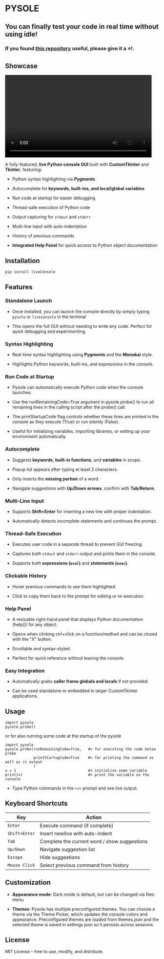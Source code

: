 # PYSOLE

## You can finally test your code in real time without using idle!
### If you found [this repository](https://github.com/TzurSoffer/Pysole) useful, please give it a ⭐!.

## Showcase
<video width="480" height="270" controls>
  <source src="https://github.com/TzurSoffer/Pysole/blob/main/Showcase.mp4" type="video/mp4">
  Your browser does not support the video tag.
</video>

A fully-featured, **live Python console GUI** built with **CustomTkinter** and **Tkinter**, featuring:

*   Python syntax highlighting via **Pygments**
    
*   Autocomplete for **keywords, built-ins, and local/global variables**

*   Run code at startup for easier debugging
    
*   Thread-safe execution of Python code
    
*   Output capturing for `stdout` and `stderr`
    
*   Multi-line input with auto-indentation
    
*   History of previous commands

* **Integrated Help Panel** for quick access to Python object documentation


## Installation

`pip install liveConsole`


## Features

### Standalone Launch

* Once installed, you can launch the console directly by simply typing  ```pysole``` or ```liveconsole``` in the terminal

* This opens the full GUI without needing to write any code. Perfect for quick debugging and experimenting.

### Syntax Highlighting

*   Real-time syntax highlighting using **Pygments** and the **Monokai** style.
    
*   Highlights Python keywords, built-ins, and expressions in the console.
    
### Run Code at Startup

*   Pysole can automatically execute Python code when the console launches.

*   Use the runRemainingCode=True argument in pysole.probe() to run all remaining lines in the calling script after the probe() call.

*   The printStartupCode flag controls whether these lines are printed in the console as they execute (True) or run silently (False).

*   Useful for initializing variables, importing libraries, or setting up your environment automatically.

### Autocomplete

*   Suggests **keywords**, **built-in functions**, and **variables** in scope.
    
*   Popup list appears after typing at least 2 characters.
    
*   Only inserts the **missing portion** of a word.
    
*   Navigate suggestions with **Up/Down arrows**, confirm with **Tab/Return**.
    

### Multi-Line Input

*   Supports **Shift+Enter** for inserting a new line with proper indentation.
    
*   Automatically detects incomplete statements and continues the prompt.
    

### Thread-Safe Execution

*   Executes user code in a separate thread to prevent GUI freezing.
    
*   Captures both `stdout` and `stderr` output and prints them in the console.
    
*   Supports both **expressions (`eval`)** and **statements (`exec`)**.
    

### Clickable History

*   Hover previous commands to see them highlighted.
    
*   Click to copy them back to the prompt for editing or re-execution.
    

### Help Panel

*   A resizable right-hand panel that displays Python documentation (help()) for any object.

*   Opens when clicking ctrl+click on a function/method and can be closed with the "X" button.

*   Scrollable and syntax-styled.

*   Perfect for quick reference without leaving the console.


### Easy Integration

*   Automatically grabs **caller frame globals and locals** if not provided.
    
*   Can be used standalone or embedded in larger CustomTkinter applications.

## Usage

```
import pysole
pysole.probe()
```
or for also running some code at the startup of the pysole
```
import pysole
pysole.probe(runRemainingCode=True,   #< for executing the code below probe
             printStartupCode=True    #< for printing the command as well as it output
             )
x = 1                                 #< initialize some variable
print(x)                              #< print the variable on the console
```

*   Type Python commands in the `>>>` prompt and see live output.

## Keyboard Shortcuts

| Key | Action |
| --- | --- |
| `Enter` | Execute command (if complete) |
| `Shift+Enter` | Insert newline with auto-indent |
| `Tab` | Complete the current word / show suggestions |
| `Up/Down` | Navigate suggestion list |
| `Escape` | Hide suggestions |
| `Mouse Click` | Select previous command from history |


## Customization

*   **Appearance mode**: Dark mode is default, but can be changed via files menu

*   **Themes**: Pysole has multiple preconfigured themes. You can choose a theme via the Theme Picker, which updates the console colors and appearance. Preconfigured themes are loaded from themes.json and the selected theme is saved in settings.json so it persists across sessions.



## License

MIT License – free to use, modify, and distribute.
